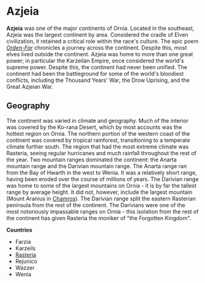 # Azjeia

**Azjeia** was one of the major continents of Ornia. Located in the southeast, Azjeia was the largest continent by area.  Considered the cradle of Elven civilization, it retained a critical role within the race's culture. The epic poem [*Orden-Far*](Orden-Far) chronicles a journey across the continent. Despite this, most elves lived outside the continent.  Azjeia was home to more than one great power; in particular the Karzeilan Empire, once considered the world's supreme power. Despite this, the continent had never been unified. The continent had been the battleground for some of the world's bloodiest conflicts, including the Thousand Years' War, the Drow Uprising, and the Great Azjeian War.

## Geography

The continent was varied in climate and geography. Much of the interior was covered by the Ko-rana Desert, which by most accounts was the hottest region on Ornia. The northern portion of the western coast of the continent was covered by tropical rainforest, transitioning to a temperate climate further south. The region that had the most extreme climate was Rasteria, seeing regular hurricanes and much rainfall throughout the rest of the year. Two mountain ranges dominated the continent: the Anarta mountain range and the Darivian mountain range. The Anarta range ran from the Bay of Hwarth in the west to Wenia. It was a relatively short range, having been eroded over the course of millions of years. The Darivian range was home to some of the largest mountains on Ornia - it is by far the tallest range by average height. It did not, however, include the largest mountain (Mount Aranius in [Chamros](Chamros)). The Darivian range split the eastern Rasterian peninsula from the rest of the continent. The Darivians were one of the most notoriously impassable ranges on Ornia - this isolation from the rest of the continent has given Rasteria the moniker of "the Forgotten Kingdom". 

**Countries**

- Farzia
- Karzeils
- [Rasteria](Rasteria)
- Rejunico
- Wazzer
- Wenia
